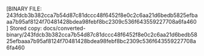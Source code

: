 [BINARY FILE: 243fdcb3b382cca7b54d87c81dccc48f6452f8e0c2c6aa21d6bedb5825efbaaa7b95af8124f70481428bdea98febf8bc2309c536f643559227708a6fa460]
Stored copy: docs/converted-binary/243fdcb3b382cca7b54d87c81dccc48f6452f8e0c2c6aa21d6bedb5825efbaaa7b95af8124f70481428bdea98febf8bc2309c536f643559227708a6fa460

